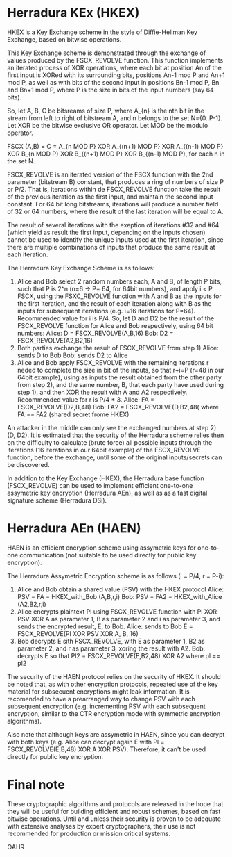 # Herradura KEx (HKEX)
HKEX is a Key Exchange scheme in the style of Diffie-Hellman Key Exchange, based on bitwise operations.

This Key Exchange scheme is demonstrated through the exchange of values produced by the FSCX_REVOLVE function. This function implements an iterated process of XOR operations, where each bit at position An of the first input is XORed with its surrounding bits, positions An-1 mod P and An+1 mod P, as well as with bits of the second input in positions Bn-1 mod P, Bn and Bn+1 mod P,  where P is the size in bits of the input numbers (say 64 bits).

So, let A, B, C be bitsreams of size P, where A_{n} is the nth bit in the stream from left to right of bitstream A, and n belongs to the set N={0..P-1}. Let XOR be the bitwise exclusive OR operator. Let MOD be the modulo operator.

FSCX (A,B) = C = A_{n MOD P} XOR A_{(n+1) MOD P} XOR A_{(n-1) MOD P} XOR B_{n MOD P} XOR B_{(n+1) MOD P} XOR B_{(n-1) MOD P}, for each n in the set N.

FSCX_REVOLVE is an iterated version of the FSCX function with the 2nd parameter (bitstream B) constant, that produces a ring of numbers of size P or P/2. That is, iterations within de FSCX_REVOLVE function take the result of the previous iteration as the first input, and maintain the second input constant. For 64 bit long bitstreams, iterations will produce a number field of 32 or 64 numbers, where the result of the last iteration will be equal to A.

The result of several iterations with the exeption of iterations #32 and #64 (which yield as result the first input, depending on the inputs chosen) cannot be used to identify the unique inputs used at the first iteration, since there are multiple combinations of inputs that produce the same result at each iteration.

The Herradura Key Exchange Scheme is as follows:
1) Alice and Bob select 2 random numbers each, A and B, of length P bits, such that P is 2^n (n=6 -> P= 64, for 64bit numbers), and apply i < P FSCX, using the FSXC_REVOLVE function with A and B as the inputs for the first iteration, and the result of each iteration along with B as the inputs for subsequent iterations (e.g. i=16 iterations for P=64). Recommended value for i is P/4.
	So, let D and D2 be the result of the FSCX_REVOLVE function for Alice and Bob respectively, using 64 bit numbers:
		Alice:  D  = FSCX_REVOLVE(A,B,16)
		Bob:    D2 = FSCX_REVOLVE(A2,B2,16)
2) Both parties exchange the result of FSCX_REVOLVE from step 1)
	Alice: sends D to Bob
	Bob:   sends D2 to Alice
3) Alice and Bob apply FSCX_REVOLVE with the remaining iterations r neded to complete the size in bit of the inputs, so that r+i=P (r=48 in our 64bit example), using as inputs the result obtained from the other party from step 2), and the same number, B, that each party have used during step 1), and then XOR the result with A and A2 respectively. Recommended value for r is P/4 * 3.
	Alice: FA  = FSCX_REVOLVE(D2,B,48)
	Bob:   FA2 = FSCX_REVOLVE(D,B2,48(
	where  FA == FA2 (shared secret frome HKEX)

An attacker in the middle can only see the exchanged numbers at step 2) (D, D2). It is estimated that the security of the Herradura scheme relies then on the difficulty to calculate (brute force) all possible inputs through the iterations (16 iterations in our 64bit example) of the FSCX_REVOLVE function, before the exchange, until some of the original inputs/secrets can be discovered.

In addition to the Key Exchange (HKEX), the Herradura base function (FSCX_REVOLVE) can be used to implement efficient one-to-one assymetric key encryption (Herradura AEn), as well as as a fast digital signature scheme (Herradura DSi).



# Herradura AEn (HAEN)
HAEN is an efficient encryption scheme using assymetric keys for one-to-one communication (not suitable to be used directly for public key encryption).

The Herradura Assymetric Encryption scheme is as follows (i = P/4, r = P-i):
1) Alice and Bob obtain a shared value (PSV) with the HKEX protocol
	Alice: PSV = FA  = HKEX_with_Bob (A,B,r,i)
	Bob:   PSV = FA2 = HKEX_with_Alice (A2,B2,r,i)
2) Alice encrypts plaintext Pl using FSCX_REVOLVE function with Pl XOR PSV XOR A as parameter 1, B as parameter 2 and i as parameter 3, and sends the encrypted result, E, to Bob.
	Alice: sends to Bob E = FSCX_REVOLVE(Pl XOR PSV XOR A, B, 16)
3) Bob decrypts E sith FSCX_REVOLVE, with E as parameter 1, B2 as parameter 2, and r as parameter 3, xoring the result with A2.
	Bob: decrypts E so that Pl2 = FSCX_REVOLVE(E,B2,48) XOR A2
	where pl == pl2
	
The security of the HAEN protocol relies on the security of HKEX. It should be noted that, as with other encryption protocols, repeated use of the key material for subsecuent encryptions might leak information. It is recomended to have a prearranged way to change PSV with each subsequent encryption (e.g. incrementing PSV with each subsequent encryption, similar to the CTR encryption mode with symmetric encryption algorithms).

Also note that although keys are assymetric in HAEN, since you can decrypt with both keys (e.g. Alice can decrypt again E with Pl = FSCX_REVOLVE(E,B,48) XOR A XOR PSV). Therefore, it can't be used directly for public key encryption.



# Final note
These cryptographic algorithms and protocols are released in the hope that they will be useful for building efficient and robust schemes, based on fast bitwise operations. Until and unless their security is proven to be adequate with extensive analyses by expert cryptographers, their use is not recommended for production or mission critical systems.



OAHR
